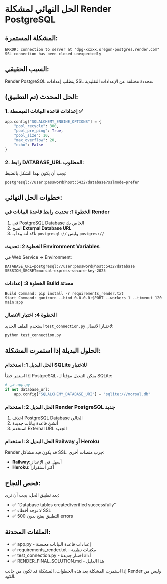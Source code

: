# الحل النهائي لمشكلة Render PostgreSQL

## المشكلة المستمرة:
```
ERROR: connection to server at "dpg-xxxxx.oregon-postgres.render.com" 
SSL connection has been closed unexpectedly
```

## السبب الحقيقي:
Render PostgreSQL يتطلب إعدادات SSL محددة مختلفة عن الإعدادات التقليدية.

## الحل المحدث (تم التطبيق):

### 1. إعدادات قاعدة البيانات المبسطة ✅
```python
app.config["SQLALCHEMY_ENGINE_OPTIONS"] = {
    "pool_recycle": 300,
    "pool_pre_ping": True,
    "pool_size": 10,
    "max_overflow": 20,
    "echo": False
}
```

### 2. رابط DATABASE_URL المطلوب:
يجب أن يكون بهذا الشكل بالضبط:
```
postgresql://user:password@host:5432/database?sslmode=prefer
```

## خطوات الحل النهائي:

### الخطوة 1: تحديث رابط قاعدة البيانات في Render
1. في PostgreSQL Database الخاص بك
2. انسخ **External Database URL**
3. تأكد أنه يبدأ بـ `postgresql://` وليس `postgres://`

### الخطوة 2: تحديث Environment Variables
في Web Service → Environment:
```
DATABASE_URL=postgresql://user:password@host:5432/database
SESSION_SECRET=morsal-express-secure-key-2025
```

### الخطوة 3: إعدادات Build محدثة
```
Build Command: pip install -r requirements_render.txt
Start Command: gunicorn --bind 0.0.0.0:$PORT --workers 1 --timeout 120 main:app
```

### الخطوة 4: اختبار الاتصال
استخدم الملف الجديد `test_connection.py` لاختبار الاتصال:
```bash
python test_connection.py
```

## الحلول البديلة إذا استمرت المشكلة:

### الحل البديل 1: استخدام SQLite للاختبار
إذا استمر خطأ PostgreSQL، يمكن التبديل مؤقتاً لـ SQLite:
```python
# في app.py
if not database_url:
    app.config["SQLALCHEMY_DATABASE_URI"] = "sqlite:///morsal.db"
```

### الحل البديل 2: استخدام Render PostgreSQL جديد
1. احذف PostgreSQL Database الحالي
2. أنشئ قاعدة بيانات جديدة
3. استخدم External URL الجديد

### الحل البديل 3: استخدام Railway أو Heroku
Render قد يكون فيه مشاكل SSL. جرب منصات أخرى:
- **Railway**: أسهل في الإعداد
- **Heroku**: أكثر استقراراً

## فحص النجاح:
بعد تطبيق الحل، يجب أن ترى:
- ✅ "Database tables created/verified successfully"
- ✅ لا توجد أخطاء SSL
- ✅ التطبيق يفتح بدون 500 errors

## الملفات المحدثة:
- ✅ app.py - إعدادات قاعدة البيانات محسنة
- ✅ requirements_render.txt - مكتبات نظيفة  
- ✅ test_connection.py - أداة اختبار جديدة
- ✅ RENDER_FINAL_SOLUTION.md - هذا الدليل

إذا استمرت المشكلة بعد هذه الخطوات، المشكلة قد تكون من جانب Render وليس من الكود.